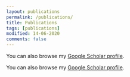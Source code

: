 ```yaml
---
layout: publications
permalink: /publications/
title: Publications
tags: [publications]
modified: 14-06-2020
comments: false
---
```


You can also browse my <a href="https://scholar.google.es/citations?user=ZEtKYf8AAAAJ" target="_blank">Google Scholar profile</a>.

You can also browse my <a href="http://scholar.google.es/citations?user=VCBBx24AAAAJ" target="_blank">Google Scholar profile</a>.